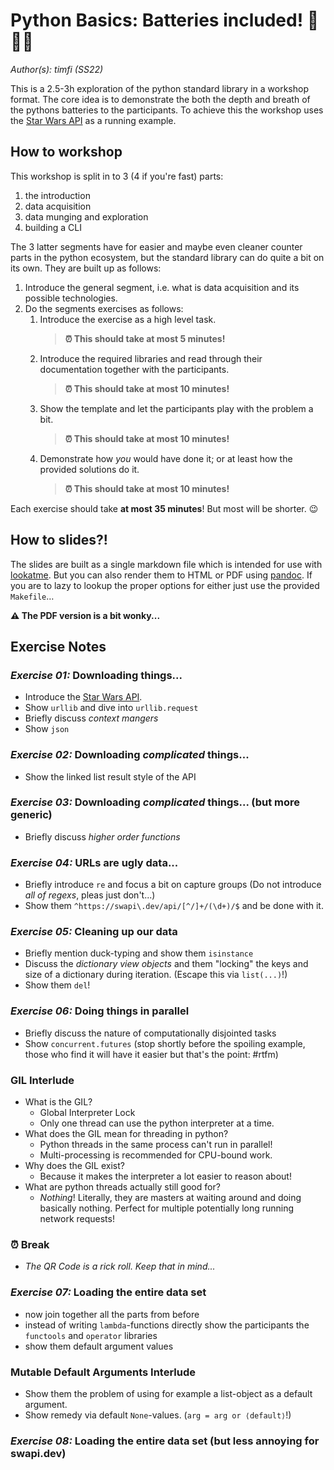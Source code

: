 Python Basics: Batteries included! 🔋🔋🔋
=========================================

_Author(s): timfi (SS22)_

This is a 2.5-3h exploration of the python standard library
in a workshop format. The core idea is to demonstrate the
both the depth and breath of the pythons batteries to the
participants. To achieve this the workshop uses the
[Star Wars API](https://swapi.dev) as a running example.

How to workshop
---------------

This workshop is split in to 3 (4 if you're fast) parts:

1. the introduction
2. data acquisition
3. data munging and exploration
4. building a CLI

The 3 latter segments have for easier and maybe even cleaner
counter parts in the python ecosystem, but the standard
library can do quite a bit on its own. They are built up as
follows:

1. Introduce the general segment, i.e. what is data
   acquisition and its possible technologies.
2. Do the segments exercises as follows:
   1. Introduce the exercise as a high level task.
      > **⏰ This should take at most  5 minutes!**
   2. Introduce the required libraries and read through
      their documentation together with the participants.
      > **⏰ This should take at most 10 minutes!**
   3. Show the template and let the participants play with
      the problem a bit.
      > **⏰ This should take at most 10 minutes!**
   4. Demonstrate how *you* would have done it; or at least
      how the provided solutions do it.
      > **⏰ This should take at most 10 minutes!**

Each exercise should take **at most 35 minutes**! But most
will be shorter. 😉

How to slides?!
---------------

The slides are built as a single markdown file which is
intended for use with [lookatme](https://pypi.org/project/lookatme/). But you can also
render them to HTML or PDF using [pandoc](https://pandoc.org/).
If you are to lazy to lookup the proper options for either
just use the provided `Makefile`…

**⚠ The PDF version is a bit wonky...**

Exercise Notes
--------------

### _Exercise 01:_ Downloading things...

- Introduce the [Star Wars API](https://swapi.dev).
- Show `urllib` and dive into `urllib.request`
- Briefly discuss *context mangers*
- Show `json`

### _Exercise 02:_ Downloading *complicated* things...

- Show the linked list result style of the API

### _Exercise 03:_ Downloading *complicated* things... (but more generic)

- Briefly discuss *higher order functions*

### _Exercise 04:_ URLs are ugly data...

- Briefly introduce `re` and focus a bit on capture groups
  (Do not introduce *all of regexs*, pleas just don't...)
- Show them `^https://swapi\.dev/api/[^/]+/(\d+)/$` and be
  done with it.

### _Exercise 05:_ Cleaning up our data

- Briefly mention duck-typing and show them `isinstance`
- Discuss the _dictionary view objects_ and them "locking"
  the keys and size of a dictionary during iteration.
  (Escape this via `list(...)`!)
- Show them `del`!

### _Exercise 06:_ Doing things in parallel

- Briefly discuss the nature of computationally disjointed
  tasks
- Show `concurrent.futures` (stop shortly before the
  spoiling example, those who find it will have it easier
  but that's the point: #rtfm)

### GIL Interlude

- What is the GIL?
    - Global Interpreter Lock
    - Only one thread can use the python interpreter at a
      time.
- What does the GIL mean for threading in python?
    - Python threads in the same process can't run in
      parallel!
    - Multi-processing is recommended for CPU-bound work.
- Why does the GIL exist?
    - Because it makes the interpreter a lot easier to
      reason about!
- What are python threads actually still good for?
    - *Nothing*! Literally, they are masters at waiting
      around and doing basically nothing. Perfect for
      multiple potentially long running network requests!

### ⏰ Break

- *The QR Code is a rick roll. Keep that in mind...*

### _Exercise 07:_ Loading the entire data set

- now join together all the parts from before
- instead of writing `lambda`-functions directly show the
  participants the `functools` and `operator` libraries
- show them default argument values

### Mutable Default Arguments Interlude

- Show them the problem of using for example a list-object
  as a default argument.
- Show remedy via default `None`-values.
  (`arg = arg or ⟨default⟩`!)

### _Exercise 08:_ Loading the entire data set (but less annoying for swapi.dev)